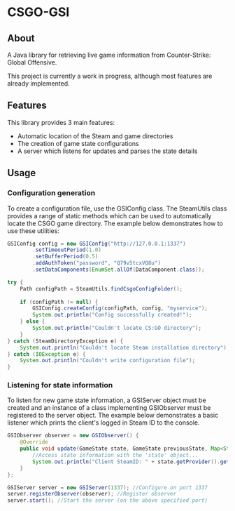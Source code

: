 # CSGO-GSI
## About
A Java library for retrieving live game information from Counter-Strike: Global Offensive.

This project is currently a work in progress, although most features are already implemented.

## Features
This library provides 3 main features:
- Automatic location of the Steam and game directories
- The creation of game state configurations
- A server which listens for updates and parses the state details

## Usage
### Configuration generation
To create a configuration file, use the GSIConfig class. The SteamUtils class provides a range of static methods
which can be used to automatically locate the CSGO game directory. The example below demonstrates how to use
these utilities:

```java
GSIConfig config = new GSIConfig("http://127.0.0.1:1337")
        .setTimeoutPeriod(1.0)
        .setBufferPeriod(0.5)
        .addAuthToken("password", "Q79v5tcxVQ8u")
        .setDataComponents(EnumSet.allOf(DataComponent.class));

try {
    Path configPath = SteamUtils.findCsgoConfigFolder();
    
    if (configPath != null) {
        GSIConfig.createConfig(configPath, config, "myservice");
        System.out.println("Config successfully created!");
    } else {
        System.out.println("Couldn't locate CS:GO directory");
    }
} catch (SteamDirectoryException e) {
    System.out.println("Couldn't locate Steam installation directory");
} catch (IOException e) {
    System.out.println("Couldn't write configuration file");
}
```

### Listening for state information
To listen for new game state information, a GSIServer object must be created and an instance of a class
implementing GSIObserver must be registered to the server object. The example below demonstrates a basic
listener which prints the client's logged in Steam ID to the console.
```java
GSIObserver observer = new GSIObserver() {
    @Override
    public void update(GameState state, GameState previousState, Map<String, String> authTokens, InetAddress address) {
        //Access state information with the 'state' object...
        System.out.println("Client SteamID: " + state.getProvider().getClientSteamId());
    }
};

GSIServer server = new GSIServer(1337); //Configure on port 1337
server.registerObserver(observer); //Register observer
server.start(); //Start the server (on the above specified port)
```